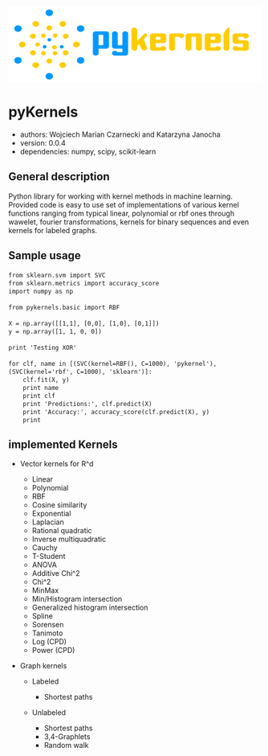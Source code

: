 ![pyKernels](/doc/img/logo.png?raw=true "pyKernels")

# pyKernels
* authors: Wojciech Marian Czarnecki and Katarzyna Janocha
* version: 0.0.4
* dependencies: numpy, scipy, scikit-learn

## General description
Python library for working with kernel methods in machine learning.
Provided code is easy to use set of implementations of various
kernel functions ranging from typical linear, polynomial or
rbf ones through wawelet, fourier transformations, kernels
for binary sequences and even kernels for labeled graphs.

## Sample usage

    from sklearn.svm import SVC
    from sklearn.metrics import accuracy_score
    import numpy as np

    from pykernels.basic import RBF

    X = np.array([[1,1], [0,0], [1,0], [0,1]])
    y = np.array([1, 1, 0, 0])

    print 'Testing XOR'

    for clf, name in [(SVC(kernel=RBF(), C=1000), 'pykernel'), (SVC(kernel='rbf', C=1000), 'sklearn')]:
        clf.fit(X, y)
        print name
        print clf
        print 'Predictions:', clf.predict(X)
        print 'Accuracy:', accuracy_score(clf.predict(X), y)
        print

## implemented Kernels

* Vector kernels for R^d
    * Linear
    * Polynomial
    * RBF
    * Cosine similarity
    * Exponential
    * Laplacian
    * Rational quadratic
    * Inverse multiquadratic
    * Cauchy
    * T-Student
    * ANOVA
    * Additive Chi^2
    * Chi^2
    * MinMax
    * Min/Histogram intersection
    * Generalized histogram intersection
    * Spline
    * Sorensen
    * Tanimoto
    * Log (CPD)
    * Power (CPD)

* Graph kernels
    * Labeled
        * Shortest paths

    * Unlabeled
        * Shortest paths
        * 3,4-Graphlets
        * Random walk
